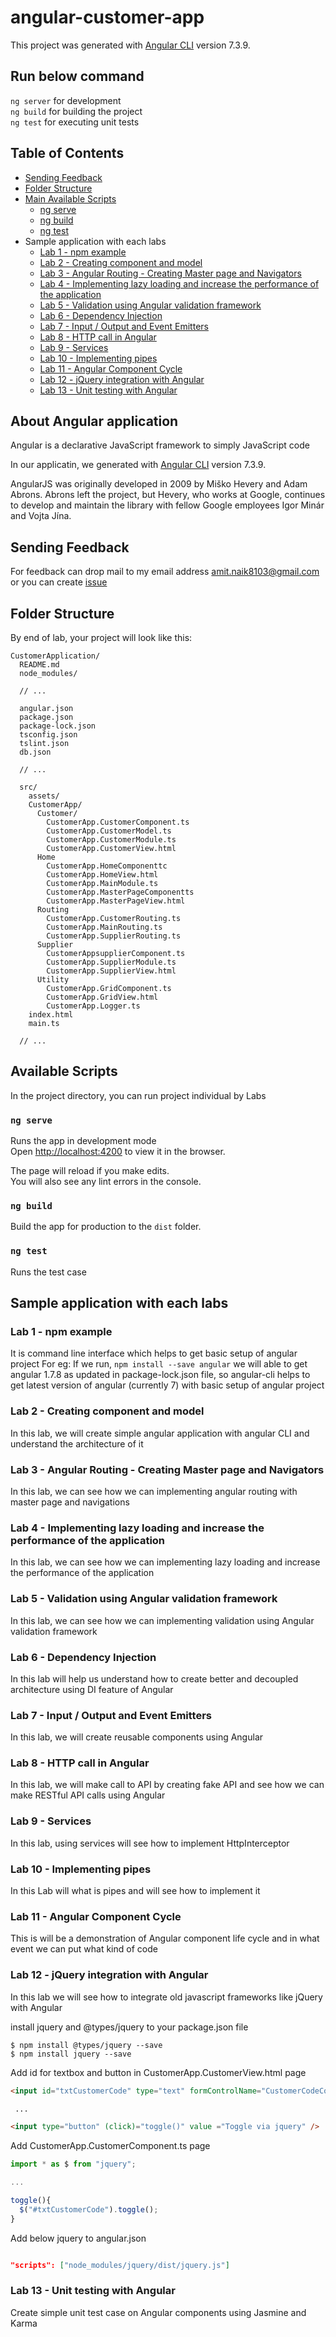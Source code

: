 # angular-customer-app

This project was generated with [Angular CLI](https://github.com/angular/angular-cli) version 7.3.9.

## Run below command 
`ng server` for development  
`ng build` for building the project  
`ng test` for executing unit tests  

## Table of Contents

- [Sending Feedback](#sending-feedback)
- [Folder Structure](#folder-structure)
- [Main Available Scripts](#available-scripts)
    - [ng serve](#ng-serve)
    - [ng build](#ng-build)
    - [ng test](#ng-test)
-  Sample application with each labs
    - [Lab 1 - npm example](https://github.com/Amitpnk/angular-customer-app/tree/master/Lab01/npm-example)
    - [Lab 2 - Creating component and model](https://github.com/Amitpnk/angular-customer-app/tree/master/Lab02/CustomerApplication)
    - [Lab 3 - Angular Routing - Creating Master page and Navigators](https://github.com/Amitpnk/angular-customer-app/tree/master/Lab03/CustomerApplication)
    - [Lab 4 - Implementing lazy loading and increase the performance of the application](https://github.com/Amitpnk/angular-customer-app/tree/master/Lab04/CustomerApplication)
    - [Lab 5 - Validation using Angular validation framework](https://github.com/Amitpnk/angular-customer-app/tree/master/Lab05/CustomerApplication)
    - [Lab 6 - Dependency Injection](https://github.com/Amitpnk/angular-customer-app/tree/master/Lab06/CustomerApplication)
    - [Lab 7 - Input / Output and Event Emitters](https://github.com/Amitpnk/angular-customer-app/tree/master/Lab07/CustomerApplication)
    - [Lab 8 - HTTP call in Angular](https://github.com/Amitpnk/angular-customer-app/tree/master/Lab08/CustomerApplication)
    - [Lab 9 - Services](https://github.com/Amitpnk/angular-customer-app/tree/master/Lab09/CustomerApplication)
    - [Lab 10 - Implementing pipes](https://github.com/Amitpnk/angular-customer-app/tree/master/La10/CustomerApplication)
    - [Lab 11 - Angular Component Cycle](https://github.com/Amitpnk/angular-customer-app/tree/master/Lab11/CustomerApplication)
    - [Lab 12 - jQuery integration with Angular](https://github.com/Amitpnk/angular-customer-app/tree/master/Lab12/CustomerApplication)
    - [Lab 13 - Unit testing with Angular](https://github.com/Amitpnk/angular-customer-app/tree/master/Lab13/CustomerApplication)
    
## About Angular application

Angular is a declarative JavaScript framework to simply JavaScript code

In our applicatin, we generated with [Angular CLI](https://github.com/angular/angular-cli) version 7.3.9.

AngularJS was originally developed in 2009 by Miško Hevery and Adam Abrons. Abrons left the project, but Hevery, who works at Google, continues to develop and maintain the library with fellow Google employees Igor Minár and Vojta Jína.

## Sending Feedback

For feedback can drop mail to my email address amit.naik8103@gmail.com or you can create [issue](https://github.com/Amitpnk/angular-customer-app/issues/new)

## Folder Structure

By end of lab, your project will look like this:

```
CustomerApplication/
  README.md
  node_modules/

  // ...

  angular.json
  package.json
  package-lock.json
  tsconfig.json
  tslint.json
  db.json
  
  // ...
  
  src/
    assets/
    CustomerApp/
      Customer/
        CustomerApp.CustomerComponent.ts      
        CustomerApp.CustomerModel.ts
        CustomerApp.CustomerModule.ts
        CustomerApp.CustomerView.html
      Home
        CustomerApp.HomeComponenttc
        CustomerApp.HomeView.html
        CustomerApp.MainModule.ts
        CustomerApp.MasterPageComponentts
        CustomerApp.MasterPageView.html
      Routing
        CustomerApp.CustomerRouting.ts
        CustomerApp.MainRouting.ts
        CustomerApp.SupplierRouting.ts
      Supplier
        CustomerAppsupplierComponent.ts
        CustomerApp.SupplierModule.ts
        CustomerApp.SupplierView.html
      Utility
        CustomerApp.GridComponent.ts
        CustomerApp.GridView.html
        CustomerApp.Logger.ts
    index.html
    main.ts

  // ...

```

## Available Scripts

In the project directory, you can run project individual by Labs

### `ng serve`

Runs the app in development mode <br>
Open [http://localhost:4200](http://localhost:4200) to view it in the browser.

The page will reload if you make edits. <br>
You will also see any lint errors in the console.

### `ng build`

Build the app for production to the `dist` folder. <br>

### `ng test`

Runs the test case 

## Sample application with each labs
### Lab 1 - npm example

It is command line interface which helps to get basic setup of angular project 
For eg: If we run, `npm install --save angular` we will able to get angular 1.7.8 as updated in package-lock.json file, so angular-cli helps to get latest version of angular (currently 7) with basic setup of angular project

### Lab 2 - Creating component and model

In this lab, we will create simple angular application with angular CLI and understand the architecture of it

### Lab 3 - Angular Routing - Creating Master page and Navigators

In this lab, we can see how we can implementing angular routing with master page and navigations

### Lab 4 - Implementing lazy loading and increase the performance of the application

In this lab, we can see how we can implementing lazy loading and increase the performance of the application

### Lab 5 - Validation using Angular validation framework

In this lab, we can see how we can implementing validation using Angular validation framework

### Lab 6 - Dependency Injection

In this lab will help us understand how to create better and decoupled architecture using DI feature of Angular

### Lab 7 - Input / Output and Event Emitters

In this lab, we will create reusable components using Angular

### Lab 8 - HTTP call in Angular

In this lab, we will make call to API by creating fake API and see how we can make RESTful API calls using Angular

### Lab 9 - Services

In this lab, using services will see how to implement HttpInterceptor

### Lab 10 - Implementing pipes

In this Lab will what is pipes and will see how to implement it

### Lab 11 - Angular Component Cycle

This is will be a demonstration of Angular component life cycle and in what event we can put
what kind of code

### Lab 12 - jQuery integration with Angular

In this lab we will see how to integrate old javascript frameworks like jQuery with Angular

install jquery and @types/jquery to your package.json file

```
$ npm install @types/jquery --save
$ npm install jquery --save
```

Add id for textbox and button in CustomerApp.CustomerView.html page

```html
<input id="txtCustomerCode" type="text" formControlName="CustomerCodeControl" [(ngModel)]="CustomerModel.CustomerCode">

 ...

<input type="button" (click)="toggle()" value ="Toggle via jquery" />

```

Add CustomerApp.CustomerComponent.ts page

```javascript
import * as $ from "jquery";

...

toggle(){
  $("#txtCustomerCode").toggle();
}
```

Add below jquery to angular.json 

```json

"scripts": ["node_modules/jquery/dist/jquery.js"]

```


### Lab 13 - Unit testing with Angular

Create simple unit test case on Angular components using Jasmine and Karma
